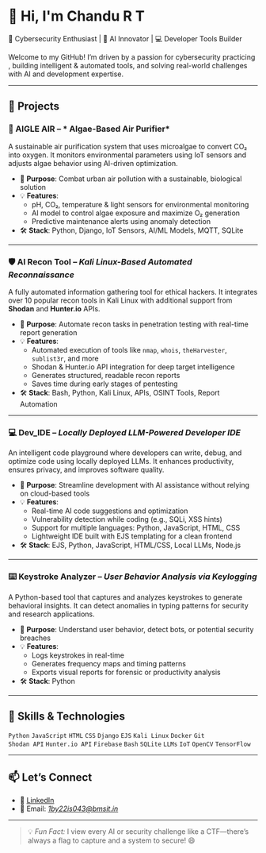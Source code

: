 # 👋 Hi, I'm Chandu R T

🔐 Cybersecurity Enthusiast | 🤖 AI Innovator | 💻 Developer Tools Builder

Welcome to my GitHub! I’m driven by a passion for  cybersecurity practicing , building intelligent & automated  tools, and solving real-world challenges with AI and development expertise.

---

## 🚀 Projects

### 🌱 AIGLE AIR – * Algae-Based Air Purifier*
A sustainable air purification system that uses microalgae to convert CO₂ into oxygen. It monitors environmental parameters using IoT sensors and adjusts algae behavior using AI-driven optimization.
- 📌 **Purpose**: Combat urban air pollution with a sustainable, biological solution
- 💡 **Features**:
  - pH, CO₂, temperature & light sensors for environmental monitoring
  - AI model to control algae exposure and maximize O₂ generation
  - Predictive maintenance alerts using anomaly detection
- 🛠️ **Stack**: Python, Django, IoT Sensors, AI/ML Models, MQTT, SQLite

---

### 🛡️ AI Recon Tool – *Kali Linux-Based Automated Reconnaissance*
A fully automated information gathering tool for ethical hackers. It integrates over 10 popular recon tools in Kali Linux with additional support from **Shodan** and **Hunter.io** APIs.
- 📌 **Purpose**: Automate recon tasks in penetration testing with real-time report generation
- 💡 **Features**:
  - Automated execution of tools like `nmap`, `whois`, `theHarvester`, `sublist3r`, and more
  - Shodan & Hunter.io API integration for deep target intelligence
  - Generates structured, readable recon reports
  - Saves time during early stages of pentesting
- 🛠️ **Stack**: Bash, Python, Kali Linux, APIs, OSINT Tools, Report Automation

---

### 💻 Dev_IDE – *Locally Deployed LLM-Powered Developer IDE*
An intelligent code playground where developers can write, debug, and optimize code using locally deployed LLMs. It enhances productivity, ensures privacy, and improves software quality.
- 📌 **Purpose**: Streamline development with AI assistance without relying on cloud-based tools
- 💡 **Features**:
  - Real-time AI code suggestions and optimization
  - Vulnerability detection while coding (e.g., SQLi, XSS hints)
  - Support for multiple languages: Python, JavaScript, HTML, CSS
  - Lightweight IDE built with EJS templating for a clean frontend
- 🛠️ **Stack**: EJS, Python, JavaScript, HTML/CSS, Local LLMs, Node.js

---

### ⌨️ Keystroke Analyzer – *User Behavior Analysis via Keylogging*
A Python-based tool that captures and analyzes keystrokes to generate behavioral insights. It can detect anomalies in typing patterns for security and research applications.
- 📌 **Purpose**: Understand user behavior, detect bots, or potential security breaches
- 💡 **Features**:
  - Logs keystrokes in real-time
  - Generates frequency maps and timing patterns
  - Exports visual reports for forensic or productivity analysis
- 🛠️ **Stack**: Python 

---

## 🧠 Skills & Technologies

`Python` `JavaScript` `HTML` `CSS` `Django` `EJS` `Kali Linux` `Docker` `Git`  
`Shodan API` `Hunter.io API` `Firebase` `Bash` `SQLite` `LLMs` `IoT` `OpenCV` `TensorFlow`

---

## 📫 Let’s Connect

- 🔗 [LinkedIn](https://linkedin.com/in/chandurt18)
- 📧 Email: *1by22is043@bmsit.in*

---

> 💡 *Fun Fact:* I view every AI or security challenge like a CTF—there’s always a flag to capture and a system to secure! 😄
